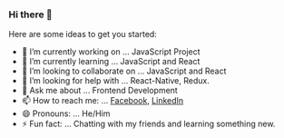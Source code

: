 ### Hi there 👋


Here are some ideas to get you started:

- 🔭 I’m currently working on ... JavaScript Project
- 🌱 I’m currently learning ... JavaScript and React
- 👯 I’m looking to collaborate on ... JavaScript and React
- 🤔 I’m looking for help with ... React-Native, Redux.
- 💬 Ask me about ... Frontend Development
- 📫 How to reach me: ... [Facebook](https://www.facebook.com/ismamCSE), [LinkedIn](https://www.linkedin.com/in/md-injamul-ismam-9688b8210/)
- 😄 Pronouns: ... He/Him
- ⚡ Fun fact: ... Chatting with my friends and learning something new.

